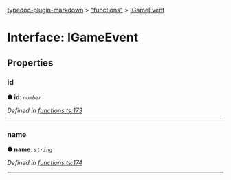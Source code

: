 [typedoc-plugin-markdown](../README.md) > ["functions"](../modules/_functions_.md) > [IGameEvent](../interfaces/_functions_.igameevent.md)



# Interface: IGameEvent


## Properties
<a id="id"></a>

###  id

**●  id**:  *`number`* 

*Defined in [functions.ts:173](https://github.com/tgreyjs/typedoc-plugin-markdown/blob/bb94e89/tests/src/functions.ts#L173)*





___

<a id="name"></a>

###  name

**●  name**:  *`string`* 

*Defined in [functions.ts:174](https://github.com/tgreyjs/typedoc-plugin-markdown/blob/bb94e89/tests/src/functions.ts#L174)*





___


